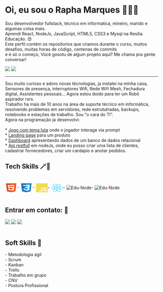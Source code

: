# Oi, eu sou o Rapha Marques 🧑🏽‍💻
Sou desenvolvedor fullstack, técnico em informatica, mineiro, marido e algumas coisa mais.<br>
Aprendi React, NodeJs, JavaScript, HTML5, CSS3 e Mysql na Resilia Educação. 😍<br>
Este perfil contém os repositorios que criamos durante o curso, muitos desafios, muitas horas de código, centenas de commits <br>
e é só o começo, Você gosotu de algum projeto aqui? 
Me chama pra gente conversar!

<div aling="center> 
  <a href="https://github.com/raphhaelm>
  <img height="180em" src="https://github-readme-stats.vercel.app/api?username=raphhaelm&show_icons=true&theme=dracula&include_all_commits=true&count_private=true"/>
  <img height="180em" src="https://github-readme-stats.vercel.app/api/top-langs/?username=raphhaelm&layout=compact&langs_count=7&theme=dracula"/>
</div>
<hr>
Sou muito curioso e adoro novas técnologias, ja instalei na minha casa, Sensores de presença, interruptores Wifi, Rede Wifi Mesh, Fechadura digital, Assistentes pessoais... Agora estou doido para ter um Robô aspirador rsrs.<br>
Trabalho ha mais de 10 anos na área de suporte técnico em informática, resolvendo problemas em servidores, rede estrututradas, backups, notebooks e estações de trabalho.
Sou "o cara do TI".<br>
Agora na programação ja desenvolvi:<br><br>
* <a href='https://github.com/raphhaelm/TorneioDosCampeos'>Jogo com tema luta</a> onde o jogador interage via prompt <br>
* <a href='https://github.com/raphhaelm/LandingPage-Tony'> Landing page</a> para um produto <br>
* <a href='https://github.com/raphhaelm/Dashboard-Steam'> Dashboard</a> apresentando dados de um banco de dados relacional <br>
* <a href='https://github.com/raphhaelm/ApiRest-Hamburgueria'>Api restfull</a> em nodeJs, onde eu posso criar uma lista de clientes, cadastrar fornecedores, criar um cardapio e anotar pedidos. <br>

<h2> Tech Skills 🪄🎩</h2>
<div style="display: inline_block"><br>
  <img align="center" alt="Edu-HTML" height="30" width="40" src="https://raw.githubusercontent.com/devicons/devicon/master/icons/html5/html5-original.svg">-
  <img align="center" alt="Edu-CSS" height="30" width="40" src="https://raw.githubusercontent.com/devicons/devicon/master/icons/css3/css3-original.svg">-
  <img align="center" alt="Edu-Js" height="30" width="40" src="https://raw.githubusercontent.com/devicons/devicon/master/icons/javascript/javascript-plain.svg">-
  <img align="center" alt="Edu-React" height="30" width="40" src="https://raw.githubusercontent.com/devicons/devicon/master/icons/react/react-original.svg">-
  <img align="center" alt="Edu-Node" height="30" width="40" src="https://cdn.jsdelivr.net/gh/devicons/devicon/icons/nodejs/nodejs-original.svg">-
  <img align="center" alt="Edu-Node" height="30" width="40" src="https://cdn.jsdelivr.net/gh/devicons/devicon/icons/mysql/mysql-original-wordmark.svg">
    
</div><br>
<h2>Entrar em contato: 📲</h2>
<div> 
 <a href = "mailto:rmarquescomputadores@gmail.com"><img src="https://img.shields.io/badge/-Gmail-%23333?style=for-the-badge&logo=gmail&logoColor=white" target="_blank"></a>
 <a href="https://www.linkedin.com/in/raphhael-m/" target="_blank"><img src="https://img.shields.io/badge/-LinkedIn-%230077B5?style=for-the-badge&logo=linkedin&logoColor=white" target="_blank"></a>
 <a href="https://wa.me/5531991881701" target="_blank"><img src='https://img.shields.io/badge/WhatsApp-25D366?style=for-the-badge&logo=whatsapp&logoColor=white' target="_blank" ></a>
 
</div> <br>
  
  <h2>Soft Skills 🤝</h2> 
 - Metodologia ágil<br>
 - Scrum<br>
 - Kanban<br>
 - Trello<br>
 - Trabalho em grupo<br>
 - CNV<br>
 - Postura Profissional<br>
 

<!--
**raphhaelm/raphhaelm** is a ✨ _special_ ✨ repository because its `README.md` (this file) appears on your GitHub profile.

Here are some ideas to get you started:

- 🔭 I’m currently working on ...
- 🌱 I’m currently learning ...
- 👯 I’m looking to collaborate on ...
- 🤔 I’m looking for help with ...
- 💬 Ask me about ...
- 📫 How to reach me: ...
- 😄 Pronouns: ...
- ⚡ Fun fact: ...
-->

